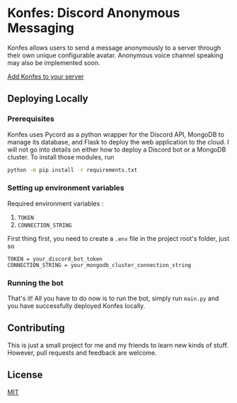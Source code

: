 # Konfes: Discord Anonymous Messaging

Konfes allows users to send a message anonymously to a server through their own unique configurable avatar. Anonymous voice channel speaking may also be implemented soon.

[Add Konfes to your server](https://discord.com/api/oauth2/authorize?client_id=1009855361152458802&permissions=1085053337152&scope=bot)

## Deploying Locally

### Prerequisites
Konfes uses Pycord as a python wrapper for the Discord API, MongoDB to manage its database, and Flask to deploy the web application to the cloud. I will not go into details on either how to deploy a Discord bot or a MongoDB cluster. To install those modules, run

```bash
python -m pip install -r requirements.txt
```

### Setting up environment variables
Required environment variables :
1. `TOKEN`
2. `CONNECTION_STRING`

First thing first, you need to create a `.env` file in the project root's folder, just so
```Properties
TOKEN = your_discord_bot_token
CONNECTION_STRING = your_mongodb_cluster_connection_string
```

### Running the bot

That's it! All you have to do now is to run the bot, simply run `main.py` and you have successfully deployed Konfes locally.

## Contributing

This is just a small project for me and my friends to learn new kinds of stuff. However,
pull requests and feedback are welcome. 

## License

[MIT](https://choosealicense.com/licenses/mit/)